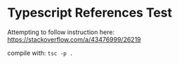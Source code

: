 # Typescript References Test

Attempting to follow instruction here: https://stackoverflow.com/a/43476999/26219

compile with: `tsc -p .`


